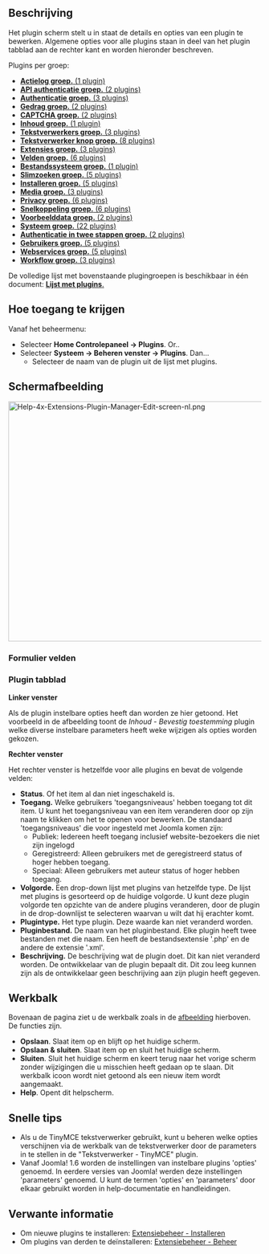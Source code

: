 <!-- Filename: Help4.x:Plugins:_Name_of_Plugin / Display title: Plugins: Bewerken van plugin -->

## Beschrijving

Het plugin scherm stelt u in staat de details en opties van een plugin
te bewerken. Algemene opties voor alle plugins staan in deel van het
plugin tabblad aan de rechter kant en worden hieronder beschreven.

Plugins per groep:

- [**Actielog groep.** (1
  plugin)](https://docs.joomla.org/Chunk4x:Extensions_Plugin_Manager_Edit_Action_Log_Group/nl "Chunk4x:Extensions Plugin Manager Edit Action Log Group/nl")
- [**API authenticatie groep.** (2
  plugins)](https://docs.joomla.org/Chunk4x:Extensions_Plugin_Manager_Edit_API_Authentication_Group/nl "Chunk4x:Extensions Plugin Manager Edit API Authentication Group/nl")
- [**Authenticatie groep.** (3
  plugins)](https://docs.joomla.org/Chunk4x:Extensions_Plugin_Manager_Edit_Authentication_Group/nl "Chunk4x:Extensions Plugin Manager Edit Authentication Group/nl")
- [**Gedrag groep.** (2
  plugins)](https://docs.joomla.org/Chunk4x:Extensions_Plugin_Manager_Edit_Behaviour_Group/nl "Chunk4x:Extensions Plugin Manager Edit Behaviour Group/nl")
- [**CAPTCHA groep.** (2
  plugins)](https://docs.joomla.org/Chunk4x:Extensions_Plugin_Manager_Edit_CAPTCHA_Group/nl "Chunk4x:Extensions Plugin Manager Edit CAPTCHA Group/nl")
- [**Inhoud groep.** (1
  plugin)](https://docs.joomla.org/Chunk4x:Extensions_Plugin_Manager_Edit_Content_Group/nl "Chunk4x:Extensions Plugin Manager Edit Content Group/nl")
- [**Tekstverwerkers groep.** (3
  plugins)](https://docs.joomla.org/Chunk4x:Extensions_Plugin_Manager_Edit_Editor_Group/nl "Chunk4x:Extensions Plugin Manager Edit Editor Group/nl")
- [**Tekstverwerker knop groep.** (8
  plugins)](https://docs.joomla.org/Chunk4x:Extensions_Plugin_Manager_Edit_Button_Group/nl "Chunk4x:Extensions Plugin Manager Edit Button Group/nl")
- [**Extensies groep.** (3
  plugins)](https://docs.joomla.org/Chunk4x:Extensions_Plugin_Manager_Edit_Extension_Group/nl "Chunk4x:Extensions Plugin Manager Edit Extension Group/nl")
- [**Velden groep.** (6
  plugins)](https://docs.joomla.org/Chunk4x:Extensions_Plugin_Manager_Edit_Fields_Group/nl "Chunk4x:Extensions Plugin Manager Edit Fields Group/nl")
- [**Bestandssysteem groep.** (1
  plugin)](https://docs.joomla.org/Chunk4x:Extensions_Plugin_Manager_Edit_FileSystem_Group/nl "Chunk4x:Extensions Plugin Manager Edit FileSystem Group/nl")
- [**Slimzoeken groep.** (5
  plugins)](https://docs.joomla.org/Chunk4x:Extensions_Plugin_Manager_Edit_Smart_Search_Group/nl "Chunk4x:Extensions Plugin Manager Edit Smart Search Group/nl")
- [**Installeren groep.** (5
  plugins)](https://docs.joomla.org/Chunk4x:Extensions_Plugin_Manager_Edit_Installer_Group/nl "Chunk4x:Extensions Plugin Manager Edit Installer Group/nl")
- [**Media groep.** (3
  plugins)](https://docs.joomla.org/Chunk4x:Extensions_Plugin_Manager_Edit_Media_Action_Group/nl "Chunk4x:Extensions Plugin Manager Edit Media Action Group/nl")
- [**Privacy groep.** (6
  plugins)](https://docs.joomla.org/Chunk4x:Extensions_Plugin_Manager_Edit_Privacy_Group/nl "Chunk4x:Extensions Plugin Manager Edit Privacy Group/nl")
- [**Snelkoppeling groep.** (6
  plugins)](https://docs.joomla.org/Chunk4x:Extensions_Plugin_Manager_Edit_Quick_Icon_Group/nl "Chunk4x:Extensions Plugin Manager Edit Quick Icon Group/nl")
- [**Voorbeelddata groep.** (2
  plugins)](https://docs.joomla.org/Chunk4x:Extensions_Plugin_Manager_Edit_Sample_Data_Group/nl "Chunk4x:Extensions Plugin Manager Edit Sample Data Group/nl")
- [**Systeem groep.** (22
  plugins)](https://docs.joomla.org/Chunk4x:Extensions_Plugin_Manager_Edit_System_Group/nl "Chunk4x:Extensions Plugin Manager Edit System Group/nl")
- [**Authenticatie in twee stappen groep.** (2
  plugins)](https://docs.joomla.org/Chunk4x:Extensions_Plugin_Manager_Edit_Two_Factor_Authentication_Group/nl "Chunk4x:Extensions Plugin Manager Edit Two Factor Authentication Group/nl")
- [**Gebruikers groep.** (5
  plugins)](https://docs.joomla.org/Chunk4x:Extensions_Plugin_Manager_Edit_User_Group/nl "Chunk4x:Extensions Plugin Manager Edit User Group/nl")
- [**Webservices groep.** (5
  plugins)](https://docs.joomla.org/Chunk4x:Extensions_Plugin_Manager_Edit_Web_Services_Group/nl "Chunk4x:Extensions Plugin Manager Edit Web Services Group/nl")
- [**Workflow groep.** (3
  plugins)](https://docs.joomla.org/Chunk4x:Extensions_Plugin_Manager_Edit_Workflow_Group/nl "Chunk4x:Extensions Plugin Manager Edit Workflow Group/nl")

De volledige lijst met bovenstaande plugingroepen is beschikbaar in één
document: [**Lijst met
plugins**.](https://docs.joomla.org/Chunk4x:List_of_Plugins/nl "Chunk4x:List of Plugins/nl")

## Hoe toegang te krijgen

Vanaf het beheermenu:

- Selecteer **Home Controlepaneel → Plugins**. Or..
- Selecteer **Systeem → Beheren venster → Plugins**. Dan...
  - Selecteer de naam van de plugin uit de lijst met plugins.

## Schermafbeelding

<img
src="https://docs.joomla.org/images/thumb/e/e2/Help-4x-Extensions-Plugin-Manager-Edit-screen-nl.png/800px-Help-4x-Extensions-Plugin-Manager-Edit-screen-nl.png.jpeg"
decoding="async"
srcset="https://docs.joomla.org/images/e/e2/Help-4x-Extensions-Plugin-Manager-Edit-screen-nl.png 1.5x"
data-file-width="1144" data-file-height="684" width="800" height="478"
alt="Help-4x-Extensions-Plugin-Manager-Edit-screen-nl.png" />

### Formulier velden

### Plugin tabblad

**Linker venster**

Als de plugin instelbare opties heeft dan worden ze hier getoond. Het
voorbeeld in de afbeelding toont de *Inhoud - Bevestig toestemming*
plugin welke diverse instelbare parameters heeft weke wijzigen als
opties worden gekozen.

**Rechter venster**

Het rechter venster is hetzelfde voor alle plugins en bevat de volgende
velden:

- **Status**. Of het item al dan niet ingeschakeld is.
- **Toegang.** Welke gebruikers 'toegangsniveaus' hebben toegang tot dit
  item. U kunt het toegangsniveau van een item veranderen door op zijn
  naam te klikken om het te openen voor bewerken. De standaard
  'toegangsniveaus' die voor ingesteld met Joomla komen zijn:
  - Publiek: Iedereen heeft toegang inclusief website-bezoekers die niet
    zijn ingelogd
  - Geregistreerd: Alleen gebruikers met de geregistreerd status of
    hoger hebben toegang.
  - Speciaal: Alleen gebruikers met auteur status of hoger hebben
    toegang.
- **Volgorde.** Een drop-down lijst met plugins van hetzelfde type. De
  lijst met plugins is gesorteerd op de huidige volgorde. U kunt deze
  plugin volgorde ten opzichte van de andere plugins veranderen, door de
  plugin in de drop-downlijst te selecteren waarvan u wilt dat hij
  erachter komt.
- **Plugintype.** Het type plugin. Deze waarde kan niet veranderd
  worden.
- **Pluginbestand.** De naam van het pluginbestand. Elke plugin heeft
  twee bestanden met die naam. Een heeft de bestandsextensie '.php' en
  de andere de extensie '.xml'.
- **Beschrijving.** De beschrijving wat de plugin doet. Dit kan niet
  veranderd worden. De ontwikkelaar van de plugin bepaalt dit. Dit zou
  leeg kunnen zijn als de ontwikkelaar geen beschrijving aan zijn plugin
  heeft gegeven.

## Werkbalk

Bovenaan de pagina ziet u de werkbalk zoals in de
[afbeelding](#Schermafbeelding) hierboven. De functies zijn.

- **Opslaan**. Slaat item op en blijft op het huidige scherm.
- **Opslaan & sluiten**. Slaat item op en sluit het huidige scherm.
- **Sluiten**. Sluit het huidige scherm en keert terug naar het vorige
  scherm zonder wijzigingen die u misschien heeft gedaan op te slaan.
  Dit werkbalk icoon wordt niet getoond als een nieuw item wordt
  aangemaakt.
- **Help**. Opent dit helpscherm.

## Snelle tips

- Als u de TinyMCE tekstverwerker gebruikt, kunt u beheren welke opties
  verschijnen via de werkbalk van de tekstverwerker door de parameters
  in te stellen in de "Tekstverwerker - TinyMCE" plugin.
- Vanaf Joomla! 1.6 worden de instellingen van instelbare plugins
  'opties' genoemd. In eerdere versies van Joomla! werden deze
  instellingen 'parameters' genoemd. U kunt de termen 'opties' en
  'parameters' door elkaar gebruikt worden in help-documentatie en
  handleidingen.

## Verwante informatie

- Om nieuwe plugins te installeren: [Extensiebeheer -
  Installeren](https://docs.joomla.org/Help4.x:Extensions:_Install/nl "Help4.x:Extensions: Install/nl")
- Om plugins van derden te deïnstalleren: [Extensiebeheer -
  Beheer](https://docs.joomla.org/Help4.x:Extensions:_Manage/nl "Help4.x:Extensions: Manage/nl")
